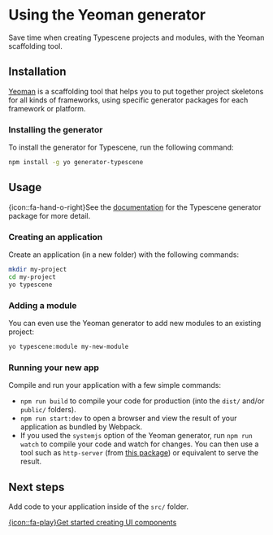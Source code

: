 # Using the Yeoman generator
<!-- id: start/setup/yeoman -->
<!-- sort: 01 -->

<!-- ## -->
<!-- type: intro -->
Save time when creating Typescene projects and modules, with the Yeoman scaffolding tool.

## Installation
<a href="http://yeoman.io/" target="_blank">Yeoman</a> is a scaffolding tool that helps you to put together project skeletons for all kinds of frameworks, using specific generator packages for each framework or platform.

### Installing the generator
<!-- type: task -->
To install the generator for Typescene, run the following command:

```bash
npm install -g yo generator-typescene
```

## Usage

{icon::fa-hand-o-right}See the <a href="https://www.npmjs.com/package/generator-typescene" target="_blank">documentation</a> for the Typescene generator package for more detail.

### Creating an application
<!-- type: task -->
Create an application (in a new folder) with the following commands:

```bash
mkdir my-project
cd my-project
yo typescene
```

### Adding a module
<!-- type: task -->
You can even use the Yeoman generator to add new modules to an existing project:

```bash
yo typescene:module my-new-module
```

### Running your new app
<!-- type: task -->
Compile and run your application with a few simple commands:

* `npm run build` to compile your code for production (into the `dist/` and/or `public/` folders).
* `npm run start:dev` to open a browser and view the result of your application as bundled by Webpack.
* If you used the `systemjs` option of the Yeoman generator, run `npm run watch` to compile your code and watch for changes. You can then use a tool such as `http-server` (from <a href="https://www.npmjs.com/package/http-server" target="_blank">this package</a>) or equivalent to serve the result.

## Next steps

Add code to your application inside of the `src/` folder.

[{icon::fa-play}Get started creating UI components](~/start/ui)

